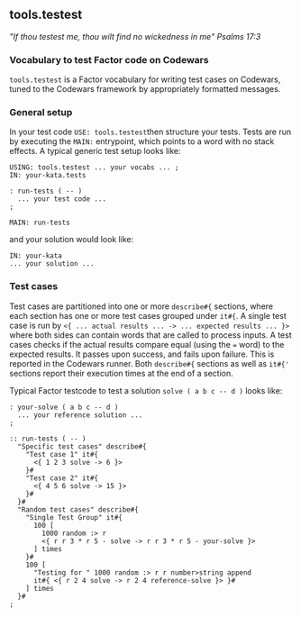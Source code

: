 ﻿## tools.testest
*"If thou testest me, thou wilt find no wickedness in me"
Psalms 17:3*

### Vocabulary to test Factor code on Codewars

`tools.testest` is a Factor vocabulary for writing test cases on Codewars, tuned to the Codewars framework by appropriately formatted messages.

### General setup

In your test code `USE: tools.testest`then structure your tests. Tests are run by executing the `MAIN:` entrypoint, which points to a word with no stack effects. A typical generic test setup looks like:
```
USING: tools.testest ... your vocabs ... ;
IN: your-kata.tests

: run-tests ( -- )
  ... your test code ...
;

MAIN: run-tests
```
and your solution would look like:
```
IN: your-kata
... your solution ...
```

### Test cases
Test cases are partitioned into one or more `describe#{` sections, where each section has one or more test cases grouped under `it#{`. A single test case is run by `<{ ... actual results ... -> ... expected results ... }>` where both sides can contain words that are called to process inputs. A test cases checks if the actual results compare equal (using the `=` word) to the expected results. It passes upon success, and fails upon failure. This is reported in the Codewars runner. Both `describe#{` sections as well as `it#{'` sections report their execution times at the end of a section.

Typical Factor testcode to test a solution `solve ( a b c -- d )` looks like:
```
: your-solve ( a b c -- d )
  ... your reference solution ...
;

:: run-tests ( -- )
  "Specific test cases" describe#{
    "Test case 1" it#{
      <{ 1 2 3 solve -> 6 }>
    }#
    "Test case 2" it#{
      <{ 4 5 6 solve -> 15 }>
    }#
  }#
  "Random test cases" describe#{
    "Single Test Group" it#{
      100 [
        1000 random :> r
        <{ r r 3 * r 5 - solve -> r r 3 * r 5 - your-solve }>
      ] times
    }#
    100 [
      "Testing for " 1000 random :> r r number>string append
      it#{ <{ r 2 4 solve -> r 2 4 reference-solve }> }#
    ] times
  }#
;
```

